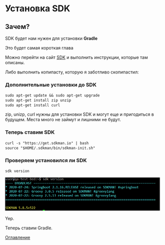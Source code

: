 # Установка SDK
## Зачем?
SDK будет нам нужен для установки **Gradle**

Это будет самая короткая глава

Можно перейти на сайт [SDK](https://sdkman.io/install) и выполнить инструкции, которые там описаны.

Либо выполнить копипасту, которую я заботливо скопипастил:

### Дополнительные установки до SDK
```
sudo apt-get update && sudo apt-get upgrade
sudo apt-get install zip unzip
sudo apt-get install curl
```
zip, unizp, curl нужны для установки SDK и могут еще и пригодиться в будущем. Места много не займут и лишними не будут.

### Теперь ставим SDK
```
curl -s "https://get.sdkman.io" | bash
source "$HOME/.sdkman/bin/sdkman-init.sh"
```
### Проверяем установился ли SDK

```
sdk version
```

![SDK is here](./img/011%20SdkManIsNowInstalled.png)

Yep.

Теперь ставим Gradle.

[Оглавление](./000%20toc.md)